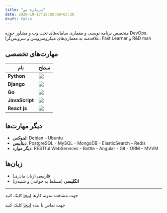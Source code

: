 ```yaml
---
title: "درباره من"
date: 2020-10-17T18:05:08+03:30
draft: false
---
```


متخصص برنامه نویسی و معماری سامانه‌های تحت وب و مشاور حوزه DevOps، علاقه‌مند به معماری‌های میکروسرویس و سرویس‌گرا، Fast Learner و R&D man

## مهارت‌های تخصصی

| نام            | سطح                     |
| ---------- | ------------------- |
| **Python** | ![](/img/skill_5.png) |
| **Django** | ![](/img/skill_5.png) |
| **Go**     | ![](/img/skill_3.png) |
| **JavaScript** | ![](/img/skill_4.5.png) |
| **React js** | ![](/img/skill_4.5.png) |

## دیگر مهارت‌ها

- **لینوکس**: Debian - Ubuntu
- **دیتابیس**: PostgreSQL - MySQL - MongoDB - ElasticSearch - Redis
- **دیگر موارد**: RESTful WebServices - Bottle - Angular - Git - ORM - MVVM

## زبان‌ها

- **فارسی** (زبان مادری)
- **انگلیسی** (مسلط به خواندن و شنیدن)

------

جهت مشاهده نمونه کارها [اینجا](/portfolio) کلیک کنید

جهت تماس با بنده [اینجا](/contact) کلیک کنید

